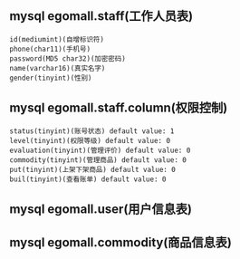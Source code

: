 ## mysql egomall.staff(工作人员表)
    id(mediumint)(自增标识符)
    phone(char11)(手机号)
    password(MD5 char32)(加密密码)
    name(varchar16)(真实名字)
    gender(tinyint)(性别)
## mysql egomall.staff.column(权限控制)
    status(tinyint)(账号状态) default value: 1
    level(tinyint)(权限等级) default value: 0
    evaluation(tinyint)(管理评价) default value: 0
    commodity(tinyint)(管理商品) default value: 0
    put(tinyint)(上架下架商品) default value: 0
    buil(tinyint)(查看账单) default value: 0
## mysql egomall.user(用户信息表)

## mysql egomall.commodity(商品信息表)